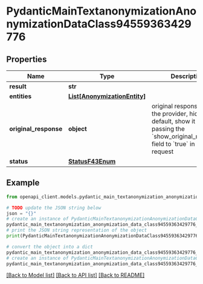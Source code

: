 # PydanticMainTextanonymizationAnonymizationDataClass94559363429776


## Properties

Name | Type | Description | Notes
------------ | ------------- | ------------- | -------------
**result** | **str** |  | 
**entities** | [**List[AnonymizationEntity]**](AnonymizationEntity.md) |  | [optional] 
**original_response** | **object** | original response sent by the provider, hidden by default, show it by passing the &#x60;show_original_response&#x60; field to &#x60;true&#x60; in your request | [optional] 
**status** | [**StatusF43Enum**](StatusF43Enum.md) |  | 

## Example

```python
from openapi_client.models.pydantic_main_textanonymization_anonymization_data_class94559363429776 import PydanticMainTextanonymizationAnonymizationDataClass94559363429776

# TODO update the JSON string below
json = "{}"
# create an instance of PydanticMainTextanonymizationAnonymizationDataClass94559363429776 from a JSON string
pydantic_main_textanonymization_anonymization_data_class94559363429776_instance = PydanticMainTextanonymizationAnonymizationDataClass94559363429776.from_json(json)
# print the JSON string representation of the object
print(PydanticMainTextanonymizationAnonymizationDataClass94559363429776.to_json())

# convert the object into a dict
pydantic_main_textanonymization_anonymization_data_class94559363429776_dict = pydantic_main_textanonymization_anonymization_data_class94559363429776_instance.to_dict()
# create an instance of PydanticMainTextanonymizationAnonymizationDataClass94559363429776 from a dict
pydantic_main_textanonymization_anonymization_data_class94559363429776_form_dict = pydantic_main_textanonymization_anonymization_data_class94559363429776.from_dict(pydantic_main_textanonymization_anonymization_data_class94559363429776_dict)
```
[[Back to Model list]](../README.md#documentation-for-models) [[Back to API list]](../README.md#documentation-for-api-endpoints) [[Back to README]](../README.md)


